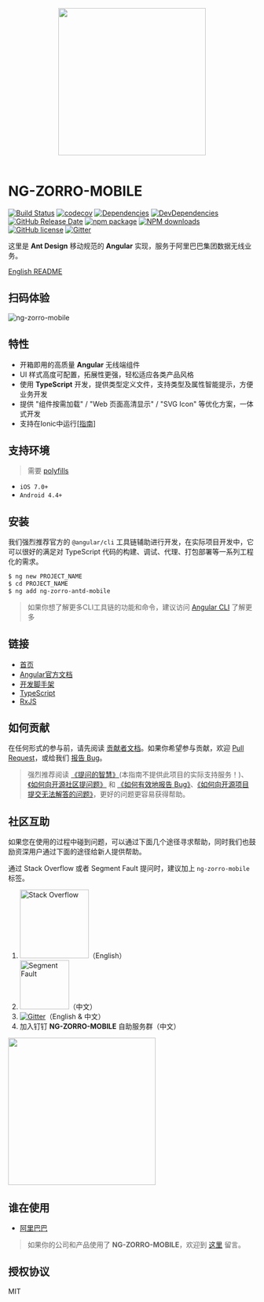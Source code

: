 <div align="center" ><img width="300" src="https://gw.alicdn.com/tfs/TB18WVWJpzqK1RjSZSgXXcpAVXa-106-120.svg"></div>
<br/>

# NG-ZORRO-MOBILE

[![Build Status](https://travis-ci.com/NG-ZORRO/ng-zorro-antd-mobile.svg?branch=master)](https://travis-ci.com/NG-ZORRO/ng-zorro-antd-mobile)
[![codecov](https://codecov.io/gh/NG-ZORRO/ng-zorro-antd-mobile/branch/master/graph/badge.svg)](https://codecov.io/gh/NG-ZORRO/ng-zorro-antd-mobile)
[![Dependencies](https://img.shields.io/david/NG-ZORRO/ng-zorro-antd-mobile.svg?style=flat-square)](https://david-dm.org/NG-ZORRO/ng-zorro-antd-mobile)
[![DevDependencies](https://img.shields.io/david/dev/NG-ZORRO/ng-zorro-antd-mobile.svg?style=flat-square)](https://david-dm.org/NG-ZORRO/ng-zorro-antd-mobile?type=dev)
[![GitHub Release Date](https://img.shields.io/github/release-date/NG-ZORRO/ng-zorro-antd-mobile.svg?style=flat-square)](https://github.com/NG-ZORRO/ng-zorro-antd-mobile/releases)
[![npm package](https://img.shields.io/npm/v/ng-zorro-antd-mobile.svg?style=flat-square)](https://www.npmjs.org/package/ng-zorro-antd-mobile)
[![NPM downloads](https://img.shields.io/npm/dm/ng-zorro-antd-mobile.svg?style=flat-square)](https://npmjs.org/package/ng-zorro-antd-mobile)
[![GitHub license](https://img.shields.io/github/license/mashape/apistatus.svg?style=flat-square)](https://github.com/NG-ZORRO/ng-zorro-antd-mobile/blob/master/LICENSE)
[![Gitter](https://img.shields.io/gitter/room/ng-zorro/ng-zorro-antd-mobile.svg?style=flat-square)](https://gitter.im/ng-zorro/ng-zorro-antd-mobile)

这里是 **Ant Design** 移动规范的 **Angular** 实现，服务于阿里巴巴集团数据无线业务。

[English README](README.md)

## 扫码体验

![ng-zorro-mobile](https://img.alicdn.com/tfs/TB1QMx.JwHqK1RjSZJnXXbNLpXa-260-260.png)

## 特性

- 开箱即用的高质量 **Angular** 无线端组件
- UI 样式高度可配置，拓展性更强，轻松适应各类产品风格
- 使用 **TypeScript** 开发，提供类型定义文件，支持类型及属性智能提示，方便业务开发
- 提供 "组件按需加载" / "Web 页面高清显示" / "SVG Icon" 等优化方案，一体式开发
- 支持在Ionic中运行[[指南]](https://github.com/NG-ZORRO/ng-zorro-antd-mobile/issues/4)

## 支持环境

> 需要 [polyfills](https://angular.io/guide/browser-support)

- `iOS 7.0+`
- `Android 4.4+`

## 安装

我们强烈推荐官方的 `@angular/cli` 工具链辅助进行开发，在实际项目开发中，它可以很好的满足对 TypeScript 代码的构建、调试、代理、打包部署等一系列工程化的需求。
```bash
$ ng new PROJECT_NAME
$ cd PROJECT_NAME
$ ng add ng-zorro-antd-mobile
```

> 如果你想了解更多CLI工具链的功能和命令，建议访问 [Angular CLI](https://github.com/angular/angular-cli) 了解更多

## 链接

- [首页](https://ng.mobile.ant.design)
- [Angular官方文档](https://angular.io/)
- [开发脚手架](https://cli.angular.io/)
- [TypeScript](https://www.typescriptlang.org/)
- [RxJS](https://github.com/ReactiveX/rxjs)

## 如何贡献

在任何形式的参与前，请先阅读 [贡献者文档](https://github.com/NG-ZORRO/ng-zorro-antd-mobile/blob/master/CONTRIBUTING.md)。如果你希望参与贡献，欢迎 [Pull Request](https://github.com/NG-ZORRO/ng-zorro-antd-mobile/pulls)，或给我们 [报告 Bug](https://ng.mobile.ant.design/issue-helper/#/zh)。

> 强烈推荐阅读 [《提问的智慧》](https://github.com/ryanhanwu/How-To-Ask-Questions-The-Smart-Way)(本指南不提供此项目的实际支持服务！)、[《如何向开源社区提问题》](https://github.com/seajs/seajs/issues/545) 和 [《如何有效地报告 Bug》](https://www.chiark.greenend.org.uk/%7Esgtatham/bugs-cn.html)、[《如何向开源项目提交无法解答的问题》](https://zhuanlan.zhihu.com/p/25795393)，更好的问题更容易获得帮助。

## 社区互助

如果您在使用的过程中碰到问题，可以通过下面几个途径寻求帮助，同时我们也鼓励资深用户通过下面的途径给新人提供帮助。

通过 Stack Overflow 或者 Segment Fault 提问时，建议加上 `ng-zorro-mobile` 标签。

1. [<img alt="Stack Overflow" src="https://cdn.sstatic.net/Sites/stackoverflow/company/img/logos/so/so-logo.svg?v=2bb144720a66" width="140" />](https://stackoverflow.com/questions/tagged/ng-zorro-mobile)（English）
2. [<img alt="Segment Fault" src="https://gw.alipayobjects.com/zos/rmsportal/hfYFfCvHTQTUKntlJbMF.svg" width="100" />](https://segmentfault.com/t/ng-zorro-mobile)（中文）
3. [![Gitter](https://img.shields.io/gitter/room/ng-zorro/ng-zorro-antd-mobile.svg?style=flat-square)](https://gitter.im/ng-zorro/ng-zorro-antd-mobile)（English & 中文）
4. 加入钉钉 **NG-ZORRO-MOBILE** 自助服务群（中文）<br/>
<img src="https://gw.alicdn.com/tfs/TB1_8dtJCzqK1RjSZPcXXbTepXa-1125-1485.jpg" width="300">

## 谁在使用

- [阿里巴巴](https://www.alibaba.com/)

> 如果你的公司和产品使用了 **NG-ZORRO-MOBILE**，欢迎到 [这里](https://github.com/NG-ZORRO/ng-zorro-antd-mobile/issues/3) 留言。

## 授权协议

MIT
